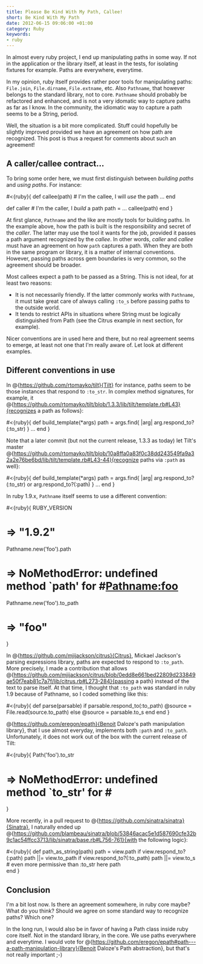 ```yaml
--- 
title: Please Be Kind With My Path, Callee!
short: Be Kind With My Path
date: 2012-06-15 09:06:00 +01:00
category: Ruby
keywords: 
- ruby
---
```

In almost every ruby project, I end up manipulating paths in some way. If not in the application or the library itself, at least in the tests, for isolating fixtures for example. Paths are everywhere, everytime.

In my opinion, ruby itself provides rather poor tools for manipulating paths: `File.join`, `File.dirname`, `File.extname`, etc. Also `Pathname`, that however belongs to the standard library, not to core. `Pathname` should probably be refactored and enhanced, and is not a very idomatic way to capture paths as far as I know. In the community, the idiomatic way to capture a path seems to be a String, period.

Well, the situation is a bit more complicated. Stuff could hopefully be slightly improved provided we have an agreement on how path are recognized. This post is thus a request for comments about such an agreement!

## A caller/callee contract...

To bring some order here, we must first distinguish between _building paths_ and _using paths_. For instance:

#<{ruby}{
  def callee(path)
    # I'm the callee, I will *use* the path
    ...
  end

  def caller
    # I'm the caller, I *build* a path
    path = ...
    callee(path)
  end
}

At first glance, `Pathname` and the like are mostly tools for building paths. In the example above, how the path is built is the responsibility and secret of the _caller_. The latter may use the tool it wants for the job, provided it passes a path argument recognized by the _callee_. In other words, _caller_ and _callee_ must have an agreement on how `path` captures a path. When they are both in the same program or library, it is a matter of internal conventions. However, passing paths across gem boundaries is very common, so the agreement should be broader.

Most callees expect a path to be passed as a String. This is not ideal, for at least two reasons:

* It is not necessarily friendly. If the latter commonly works with `Pathname`, it must take great care of always calling `:to_s` before passing paths to the outside world.
* It tends to restrict APIs in situations where String must be logically distinguished from Path (see the Citrus example in next section, for example).

Nicer conventions are in used here and there, but no real agreement seems to emerge, at least not one that I'm really aware of. Let look at different examples.

## Different conventions in use

In @{https://github.com/rtomayko/tilt}{Tilt} for instance, paths seem to be those instances that respond to `:to_str`. In complex method signatures, for example, it @{https://github.com/rtomayko/tilt/blob/1.3.3/lib/tilt/template.rb#L43}{recognizes a path as follows}:

#<{ruby}{
  def build_template(*args)
    path = args.find{ |arg| arg.respond_to?(:to_str) }
    ...
  end
}

Note that a later commit (but not the current release, 1.3.3 as today) let Tilt's master @{https://github.com/rtomayko/tilt/blob/10a8ffa0a83f0c38dd243549fa9a32a2e76be6bd/lib/tilt/template.rb#L43-44}{recognize paths via `:path` as well}:

#<{ruby}{
  def build_template(*args)
    path = args.find{ |arg| arg.respond_to?(:to_str) or arg.respond_to?(:path) }
    ...
  end
}

In ruby 1.9.x, `Pathname` itself seems to use a different convention:

#<{ruby}{
  RUBY_VERSION
  # => "1.9.2" 

  Pathname.new('foo').path
  # => NoMethodError: undefined method `path' for #<Pathname:foo>

  Pathname.new('foo').to_path
  # => "foo" 
}

In @{https://github.com/mjijackson/citrus}{Citrus}, Mickael Jackson's parsing expressions library, paths are expected to respond to `:to_path`. More precisely, I made a contribution that allows @{https://github.com/mjijackson/citrus/blob/0edd8e661bed22809d233849ae50f7eab81c7a7f/lib/citrus.rb#L273-284}{passing a path} instead of the text to parse itself. At that time, I thought that `:to_path` was standard in ruby 1.9 because of Pathname, so I coded something like this:

#<{ruby}{
  def parse(parsable)
    if parsable.respond_to(:to_path)
      @source = File.read(source.to_path)
    else
      @source = parsable.to_s
    end
  end
}

@{https://github.com/eregon/epath}{Benoit Daloze's path manipulation library}, that I use almost everyday, implements both `:path` and `:to_path`. Unfortunately, it does not work out of the box with the current release of Tilt:

#<{ruby}{
  Path('foo').to_str
  # => NoMethodError: undefined method `to_str' for #<Path foo>  
}

More recently, in a pull request to @{https://github.com/sinatra/sinatra}{Sinatra}, I naturally ended up @{https://github.com/blambeau/sinatra/blob/53846acac5e1d587690cfe32b9c1ac54ffcc3713/lib/sinatra/base.rb#L756-761}{with the following logic}:

#<{ruby}{
  def path_as_string(path)
    path   = view.path    if view.respond_to?(:path)
    path ||= view.to_path if view.respond_to?(:to_path)
    path ||= view.to_s    # even more permissive than :to_str here
    path  
  end
}

## Conclusion

I'm a bit lost now. Is there an agreement somewhere, in ruby core maybe? What do you think? Should we agree on some standard way to recognize paths? Which one? 

In the long run, I would also be in favor of having a Path class inside ruby core itself. Not in the standard library, in the core. We use paths everywhere and everytime. I would vote for @{https://github.com/eregon/epath#path---a-path-manipulation-library}{Benoit Daloze's Path abstraction}, but that's not really important ;-)